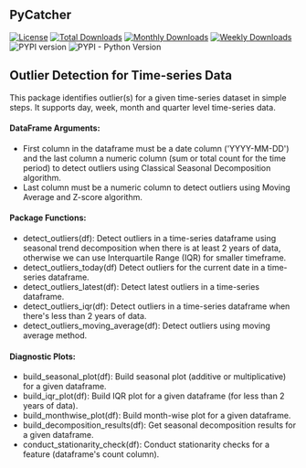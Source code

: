 ## PyCatcher
[![License](https://img.shields.io/badge/License-MIT-green.svg)](https://github.com/aseemanand/pycatcher/blob/main/LICENSE) [![Total Downloads](https://pepy.tech/badge/pycatcher)](https://pepy.tech/project/pycatcher) [![Monthly Downloads](https://pepy.tech/badge/pycatcher/month)](https://pepy.tech/project/pycatcher/month) [![Weekly Downloads](https://pepy.tech/badge/pycatcher/week)](https://pepy.tech/project/pycatcher/week) ![PYPI version](https://img.shields.io/pypi/v/pycatcher.svg) ![PYPI - Python Version](https://img.shields.io/pypi/pyversions/pycatcher.svg)

## Outlier Detection for Time-series Data
This package identifies outlier(s) for a given time-series dataset in simple steps. It supports 
day, week, month and quarter level time-series data.

#### DataFrame Arguments:
* First column in the dataframe must be a date column ('YYYY-MM-DD') and the last column a numeric column 
(sum or total count for the time period) to detect outliers using Classical Seasonal Decomposition algorithm.
* Last column must be a numeric column to detect outliers using Moving Average and Z-score algorithm. 

#### Package Functions:
* detect_outliers(df): Detect outliers in a time-series dataframe using seasonal trend decomposition when there 
is at least 2 years of data, otherwise we can use Interquartile Range (IQR) for smaller timeframe.
* detect_outliers_today(df) Detect outliers for the current date in a time-series dataframe.
* detect_outliers_latest(df): Detect latest outliers in a time-series dataframe.
* detect_outliers_iqr(df): Detect outliers in a time-series dataframe when there's less than 2 years of data.
* detect_outliers_moving_average(df): Detect outliers using moving average method. 

#### Diagnostic Plots:
* build_seasonal_plot(df): Build seasonal plot (additive or multiplicative) for a given dataframe.
* build_iqr_plot(df): Build IQR plot for a given dataframe (for less than 2 years of data).
* build_monthwise_plot(df): Build month-wise plot for a given dataframe.
* build_decomposition_results(df): Get seasonal decomposition results for a given dataframe.
* conduct_stationarity_check(df): Conduct stationarity checks for a feature (dataframe's count column).
